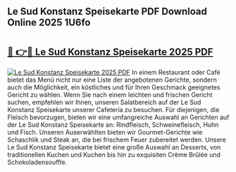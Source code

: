 ## Le Sud Konstanz Speisekarte PDF Download Online 2025 1U6fo

# <h2><a href="http://gccesqw.nevu.top/?p=Le+Sud+Konstanz+Speisekarte">🔗 👉🔴 Le Sud Konstanz Speisekarte 2025 PDF</a></h2>

[![Le Sud Konstanz Speisekarte 2025 PDF](https://i.imgur.com/dBaPXMq.png)](http://gccesqw.nevu.top/?p=Le+Sud+Konstanz+Speisekarte)
In einem Restaurant oder Café bietet das Menü nicht nur eine Liste der angebotenen Gerichte, sondern auch die Möglichkeit, ein köstliches und für Ihren Geschmack geeignetes Gericht zu wählen. Wenn Sie nach einem leichten und frischen Gericht suchen, empfehlen wir Ihnen, unseren Salatbereich auf der Le Sud Konstanz Speisekarte unserer Cafeteria zu besuchen. Für diejenigen, die Fleisch bevorzugen, bieten wir eine umfangreiche Auswahl an Gerichten auf der Le Sud Konstanz Speisekarte an: Rindfleisch, Schweinefleisch, Huhn und Fisch. Unseren Auserwählten bieten wir Gourmet-Gerichte wie Schaschlik und Steak an, die bei frischem Feuer zubereitet werden. Unsere Le Sud Konstanz Speisekarte bietet eine große Auswahl an Desserts, von traditionellen Kuchen und Kuchen bis hin zu exquisiten Crème Brûlée und Schokoladensouffle.
